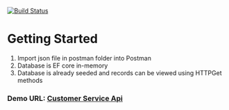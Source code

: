 [![Build Status](https://dev.azure.com/CematixSolutions/Artificial%20Intelligence/_apis/build/status/Customer%20Service%20CI)](https://dev.azure.com/CematixSolutions/Artificial%20Intelligence/_build/latest?definitionId=-1)

# Getting Started
1.	Import json file in postman folder into Postman
2.	Database is EF core in-memory
3.  Database is already seeded and records can be viewed using HTTPGet methods

### Demo URL: [Customer Service Api](https://qasimshk.bsite.net/swagger/index.html)
